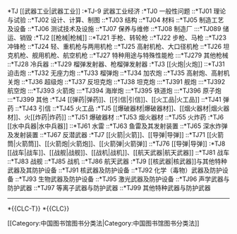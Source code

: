 *TJ [[武器工业|武器工业]]
:*TJ-9 武器工业经济
:*TJ0 一般性问题
::*TJ01 理论与试验
::*TJ02 设计、计算、制图
::*TJ03 结构
::*TJ04 材料
::*TJ05 制造工艺及设备
::*TJ06 测试技术及设施
::*TJ07 保养与维修
::*TJ08 制造厂
:::*TJ089 储运、销毁
:*TJ2 [[枪械|枪械]]
::*TJ21 手枪、转轮枪
::*TJ22 步枪、马枪
::*TJ23 冲锋枪
::*TJ24 轻、重机枪与两用机枪
::*TJ25 高射机枪、大口径机枪
::*TJ26 坦克机枪、舰用机枪、航空机枪
::*TJ27 特种用途与特殊性能枪
:::*TJ279 其他枪械
::*TJ28 冷兵器
::*TJ29 榴弹发射器、枪榴弹发射器
:*TJ3 [[火炮|火炮]]
::*TJ31 迫击炮
::*TJ32 无座力炮
::*TJ33 榴弹炮
::*TJ34 加农炮
::*TJ35 高射炮、高射机关炮
::*TJ36 超级炮
::*TJ37 反坦克炮
::*TJ38 坦克炮
:::*TJ391 舰炮
:::*TJ392 航空炮
:::*TJ393 火箭炮
:::*TJ394 海岸炮
:::*TJ395 铁道炮
:::*TJ396 原子炮
:::*TJ399 其他
:*TJ4 [[弹药|弹药]]、[[引信|引信]]、[[火工品|火工品]]
::*TJ41 弹药
::*TJ43 引信
::*TJ45 火工品
:*TJ5 [[爆破器材|爆破器材]]、[[烟火器材|烟火器材]]、火[[炸药|炸药]]
::*TJ51 爆破器材
::*TJ53 烟火器材
::*TJ55 火炸药
:*TJ6 [[水中兵器|水中兵器]]
::*TJ61 水雷
::*TJ63 鱼雷及其发射装置
::*TJ65 深水炸弹及发射装置
::*TJ67 反潜武器
:*TJ7 [[火箭|火箭]]、[[导弹|导弹]]
::*TJ71 [[火箭筒|火箭筒]]、[[火箭炮|火箭炮]]、[[火箭弹|火箭弹]]
::*TJ76 [[导弹|导弹]] 
:*TJ8 [[战车|战车]]、[[战舰|战舰]]、[[战机|战机]]、[[航天武器|航天武器]]
::*TJ81 战车
::*TJ83 战舰
::*TJ85 战机
::*TJ86 航天武器
:*TJ9 [[核武器|核武器]]与其他特种武器及其防护设备
::*TJ91 核武器及防护设备
::*TJ92 化学（毒物）武器及防护设备
::*TJ93 生物武器及防护设备
::*TJ95 激光武器及防护设备
::*TJ96 声学武器与防护武器
::*TJ97 等离子武器与防护武器 
::*TJ99 其他特种武器与防护武器

----

*{{CLC-T}}
*{{CLC}}

[[Category:中国图书馆图书分类法|Category:中国图书馆图书分类法]]